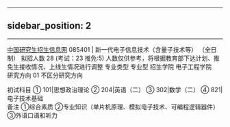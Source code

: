 
---
sidebar_position: 2
---

-----------------------------
[中国研究生招生信息网](https://yjsglxt.scau.edu.cn/open/Wechat/SsZsZyml/ZyInfo.aspx?xxfs=1&yxsh=360&zydm=085401&nd=2022)
085401 | 新一代电子信息技术（含量子技术等）  （全日制）
拟招人数  28 (考试：23 推免:5) 人数仅供参考，将根据教育部下达计划、推免生接收情况、上线生情况进行调整
专业类型   专业型
招生学院   电子工程学院   
研究方向
01 不区分研究方向

初试科目
① 101|思想政治理论  ② 204|英语（二）  ③ 302|数学（二）  ④ 821|电子技术基础  
备注
①综合素质 ②专业知识（单片机原理、模拟电子技术、可编程逻辑器件） ③外语口语和听力
